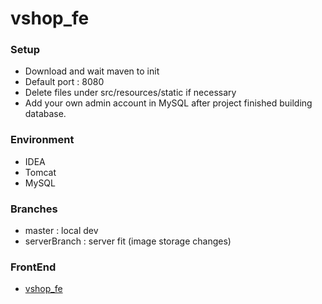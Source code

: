 # vshop_fe

### Setup

- Download and wait maven to init
- Default port : 8080
- Delete files under src/resources/static if necessary
- Add your own admin account in MySQL after project finished building database.

### Environment

- IDEA
- Tomcat
- MySQL

### Branches

- master : local dev
- serverBranch : server fit (image storage changes)

### FrontEnd
- [vshop_fe](https://github.com/N3kox/vshop_fe)
